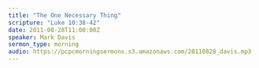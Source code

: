 ```yaml
---
title: "The One Necessary Thing"
scripture: "Luke 10:38-42"
date: 2011-08-28T11:00:00Z
speaker: Mark Davis
sermon_type: morning
audio: https://pcpcmorningsermons.s3.amazonaws.com/20110828_davis.mp3 
---
```



